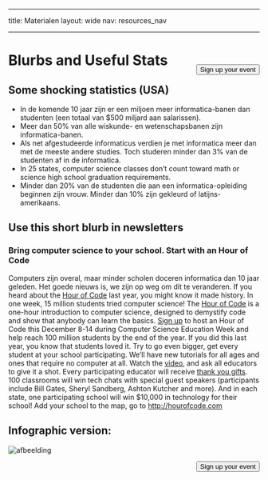 * * *

title: Materialen layout: wide nav: resources_nav

* * *

[<button style="float: right; margin-top: 50px">Sign up your event</button>](/#join)

# Blurbs and Useful Stats

## Some shocking statistics (USA)

  * In de komende 10 jaar zijn er een miljoen meer informatica-banen dan studenten (een totaal van $500 miljard aan salarissen).
  * Meer dan 50% van alle wiskunde- en wetenschapsbanen zijn informatica-banen. 
  * Als net afgestudeerde informaticus verdien je met informatica meer dan met de meeste andere studies. Toch studeren minder dan 3% van de studenten af in de informatica.
  * In 25 states, computer science classes don’t count toward math or science high school graduation requirements. 
  * Minder dan 20% van de studenten die aan een informatica-opleiding beginnen zijn vrouw. Minder dan 10% zijn gekleurd of latijns-amerikaans.

## Use this short blurb in newsletters

### Bring computer science to your school. Start with an Hour of Code

Computers zijn overal, maar minder scholen doceren informatica dan 10 jaar geleden. Het goede nieuws is, we zijn op weg om dit te veranderen. If you heard about the [Hour of Code](<%= hoc_uri('/') %>) last year, you might know it made history. In one week, 15 million students tried computer science! The [Hour of Code](<%= hoc_uri('/') %>) is a one-hour introduction to computer science, designed to demystify code and show that anybody can learn the basics. [Sign up](<%= hoc_uri('/') %>) to host an Hour of Code this December 8-14 during Computer Science Education Week and help reach 100 million students by the end of the year. If you did this last year, you know that students loved it. Try to go even bigger, get every student at your school participating. We’ll have new tutorials for all ages and ones that require no computer at all. Watch the [video](<%= hoc_uri('/') %>), and ask all educators to give it a shot. Every participating educator will receive [thank you gifts](<%= hoc_uri('/us/prizes') %>). 100 classrooms will win tech chats with special guest speakers (participants include Bill Gates, Sheryl Sandberg, Ashton Kutcher and more). And in each state, one participating school will win $10,000 in technology for their school! Add your school to the map, go to <http://hourofcode.com>

## Infographic version:

![afbeelding](http://code.org/images/fit-8000/Code.org_infographic.png)

<a style="display: block" href="/#join"><button style="float: right;">Sign up your event</button></a>